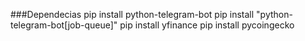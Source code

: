 ###Dependecias
pip install python-telegram-bot
pip install "python-telegram-bot[job-queue]"
pip install yfinance
pip install pycoingecko
